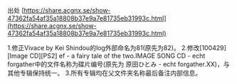 出处 [https://share.acgnx.se/show-47362fa54af35a18808b37e9a7e81735eb31993c.html](https://share.acgnx.se/show-47362fa54af35a18808b37e9a7e81735eb31993c.html)

1.修正Vivace by Kei Shindou的log外部命名为81(原先为82)。
2.修改[100429][Image CD][PS2] ef - a fairy tale of the two.IMAGE SONG CD - echt forgather中的文件名称为碟片编号(原先为 原田ひとみ - echt forgather.XX)，与其他专辑保持统一。
3.所有专辑均在父文件夹名称最后备注内部信息。
